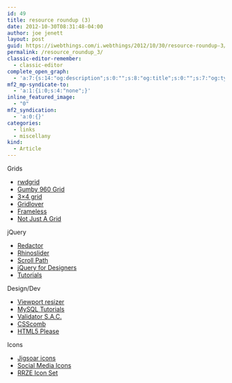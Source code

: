 ```yaml
---
id: 49
title: resource roundup (3)
date: 2012-10-30T08:31:48-04:00
author: joe jenett
layout: post
guid: https://iwebthings.com/i.webthings/2012/10/30/resource-roundup-3/
permalink: /resource_roundup_3/
classic-editor-remember:
  - classic-editor
complete_open_graph:
  - 'a:7:{s:14:"og:description";s:0:"";s:8:"og:title";s:0:"";s:7:"og:type";s:0:"";s:12:"twitter:card";s:7:"summary";s:15:"twitter:creator";s:0:"";s:19:"twitter:description";s:0:"";s:8:"og:image";s:0:"";}'
mf2_mp-syndicate-to:
  - 'a:1:{i:0;s:4:"none";}'
inline_featured_image:
  - "0"
mf2_syndication:
  - 'a:0:{}'
categories:
  - links
  - miscellany
kind:
  - Article
---
```

Grids 

  * [rwdgrid](http://rwdgrid.com/)
  * [Gumby 960 Grid](http://www.gumbyframework.com/)
  * [3&#215;4 grid](http://www.3x4grid.com/)
  * [Gridlover](http://www.gridlover.net/)
  * [Frameless](http://framelessgrid.com/)
  * [Not Just A Grid](http://www.notjustagrid.com/)

jQuery 

  * [Redactor](http://redactorjs.com/)
  * [Rhinoslider](http://rhinoslider.com/)
  * [Scroll Path](http://joelb.me/scrollpath/)
  * [jQuery for Designers](http://jqueryfordesigners.com/)
  * [Tutorials](http://docs.jquery.com/Tutorials)

Design/Dev 

  * [Viewport resizer](http://lab.maltewassermann.com/viewport-resizer/)
  * [MySQL Tutorials](http://arachnoid.com/MySQL/)
  * [Validator S.A.C.](http://habilis.net/validator-sac/)
  * [CSScomb](http://csscomb.com/)
  * [HTML5 Please](http://html5please.us/)

Icons 

  * [Jigsoar icons](http://www.jigsoaricons.com/)
  * [Social Media Icons](http://paulrobertlloyd.com/2009/06/social_media_icons/)
  * [RRZE Icon Set](http://rrze-icon-set.berlios.de/gallery.html)
